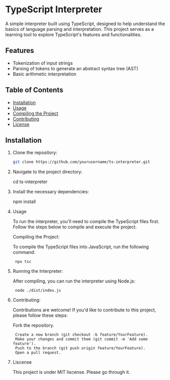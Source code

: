 # TypeScript Interpreter

A simple interpreter built using TypeScript, designed to help understand the basics of language parsing and interpretation. This project serves as a learning tool to explore TypeScript's features and functionalities.

## Features

- Tokenization of input strings
- Parsing of tokens to generate an abstract syntax tree (AST)
- Basic arithmetic interpretation

## Table of Contents

- [Installation](#installation)
- [Usage](#usage)
- [Compiling the Project](#compiling-the-project)
- [Contributing](#contributing)
- [License](#license)

## Installation

1. Clone the repository:

   ```bash
   git clone https://github.com/yourusername/ts-interpreter.git


2. Navigate to the project directory:

   cd ts-interpreter

3. Install the necessary dependencies:

    npm install


4. Usage

    To run the interpreter, you'll need to compile the TypeScript files first. Follow the steps below to compile and execute the project.

    Compiling the Project:

    To compile the TypeScript files into JavaScript, run the following command:
        
        npx tsc


5. Running the Interpreter:

    After compiling, you can run the interpreter using Node.js:

        node ./dist/index.js
    

6. Contributing:

    Contributions are welcome! If you'd like to contribute to this project, please follow these steps:

    Fork the repository.

        Create a new branch (git checkout -b feature/YourFeature).
        Make your changes and commit them (git commit -m 'Add some feature').
        Push to the branch (git push origin feature/YourFeature).
        Open a pull request.


7. Liscense

    This project is under MIT liscense. Please go through it.
     